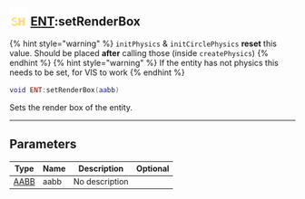 ## <img src="../../.gitbook/assets/shared.png" width="32" height="32" /> [ENT](../ent/README.md):setRenderBox

{% hint style="warning" %} `initPhysics` & `initCirclePhysics` **reset** this value. Should be placed **after** calling those (inside `createPhysics`) {% endhint %}
{% hint style="warning" %} If the entity has not physics this needs to be set, for VIS to work {% endhint %}


```lua
void ENT:setRenderBox(aabb)
```

Sets the render box of the entity.<br>

-----------------
## Parameters

| Type   | Name | Description | Optional |
| ------ | ---- | ----------- | -------: |
| [AABB](../aabb/README.md) | aabb | No description |  |
